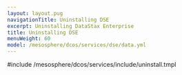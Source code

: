 ```yaml
---
layout: layout.pug
navigationTitle: Uninstalling DSE
excerpt: Uninstalling DataStax Enterprise
title: Uninstalling DSE
menuWeight: 60
model: /mesosphere/dcos/services/dse/data.yml
---
```


#include /mesosphere/dcos/services/include/uninstall.tmpl
